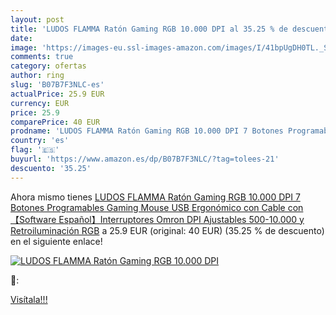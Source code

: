 ```yaml
---
layout: post
title: 'LUDOS FLAMMA Ratón Gaming RGB 10.000 DPI al 35.25 % de descuento'
date: 
image: 'https://images-eu.ssl-images-amazon.com/images/I/41bpUgDH0TL._SL200_.jpg'
comments: true
category: ofertas
author: ring
slug: 'B07B7F3NLC-es'
actualPrice: 25.9 EUR
currency: EUR
price: 25.9
comparePrice: 40 EUR
prodname: 'LUDOS FLAMMA Ratón Gaming RGB 10.000 DPI 7 Botones Programables Gaming Mouse USB Ergonómico con Cable con【Software Español】Interruptores Omron  DPI Ajustables  500-10.000  y Retroiluminación RGB'
country: 'es'
flag: '🇪🇸'
buyurl: 'https://www.amazon.es/dp/B07B7F3NLC/?tag=tolees-21'
descuento: '35.25'
---
```


Ahora mismo tienes [LUDOS FLAMMA Ratón Gaming RGB 10.000 DPI 7 Botones Programables Gaming Mouse USB Ergonómico con Cable con【Software Español】Interruptores Omron  DPI Ajustables  500-10.000  y Retroiluminación RGB](https://www.amazon.es/dp/B07B7F3NLC/?tag=tolees-21) a 25.9 EUR (original: 40 EUR) (35.25 %  de descuento) en el siguiente enlace!

[![LUDOS FLAMMA Ratón Gaming RGB 10.000 DPI](https://images-eu.ssl-images-amazon.com/images/I/41bpUgDH0TL._SL200_.jpg)](https://www.amazon.es/dp/B07B7F3NLC/?tag=tolees-21)

🔎:


[Visítala!!!](https://www.amazon.es/dp/B07B7F3NLC/?tag=tolees-21)
